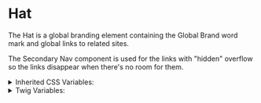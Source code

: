 <!-- This is the general documentation layout. Add or remove any sections as needed, but try to stay consistent across components. -->
# Hat

The Hat is a global branding element containing the Global Brand word mark and global links to related sites.

The Secondary Nav component is used for the links with "hidden" overflow so the links disappear when there's no room for them.

<details>
  <summary>Inherited CSS Variables:</summary>
  - `--color`: Sets the font color of child elements.
</details>

<details>
  <summary>Twig Variables:</summary>
  ```
    variant: "default",
    global_branding_data: {
      text: "Judicial Branch of California",
      destination: "https://courts.ca.gov",
    },
    secondary_nav_data: {
      variant: "",
      overflowing_variant: "hidden",
      links: [
        {
          text: "Supreme Court",
          url: "#",
          is_current: false,
        },
        {
          text: "Courts of Appeal",
          url: "#",
          is_current: false,
        },
        {
          text: "Superior Courts",
          url: "#",
          is_current: false,
        },
        {
          text: "Judicial Council",
          url: "#",
          is_current: false,
        }
      ],
    }
  ```
</details>
